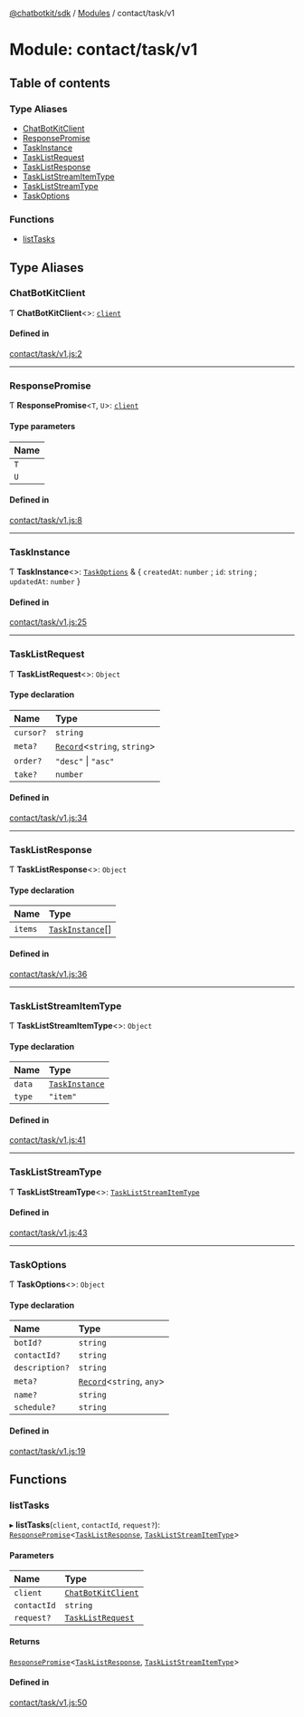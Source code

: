 [@chatbotkit/sdk](../README.md) / [Modules](../modules.md) / contact/task/v1

# Module: contact/task/v1

## Table of contents

### Type Aliases

- [ChatBotKitClient](contact_task_v1.md#chatbotkitclient)
- [ResponsePromise](contact_task_v1.md#responsepromise)
- [TaskInstance](contact_task_v1.md#taskinstance)
- [TaskListRequest](contact_task_v1.md#tasklistrequest)
- [TaskListResponse](contact_task_v1.md#tasklistresponse)
- [TaskListStreamItemType](contact_task_v1.md#taskliststreamitemtype)
- [TaskListStreamType](contact_task_v1.md#taskliststreamtype)
- [TaskOptions](contact_task_v1.md#taskoptions)

### Functions

- [listTasks](contact_task_v1.md#listtasks)

## Type Aliases

### ChatBotKitClient

Ƭ **ChatBotKitClient**\<\>: [`client`](client.md)

#### Defined in

[contact/task/v1.js:2](https://github.com/chatbotkit/node-sdk/blob/main/packages/sdk/src/contact/task/v1.js#L2)

___

### ResponsePromise

Ƭ **ResponsePromise**\<`T`, `U`\>: [`client`](client.md)

#### Type parameters

| Name |
| :------ |
| `T` |
| `U` |

#### Defined in

[contact/task/v1.js:8](https://github.com/chatbotkit/node-sdk/blob/main/packages/sdk/src/contact/task/v1.js#L8)

___

### TaskInstance

Ƭ **TaskInstance**\<\>: [`TaskOptions`](contact_task_v1.md#taskoptions) & \{ `createdAt`: `number` ; `id`: `string` ; `updatedAt`: `number`  }

#### Defined in

[contact/task/v1.js:25](https://github.com/chatbotkit/node-sdk/blob/main/packages/sdk/src/contact/task/v1.js#L25)

___

### TaskListRequest

Ƭ **TaskListRequest**\<\>: `Object`

#### Type declaration

| Name | Type |
| :------ | :------ |
| `cursor?` | `string` |
| `meta?` | [`Record`]( https://www.typescriptlang.org/docs/handbook/utility-types.html#recordkeys-type )\<`string`, `string`\> |
| `order?` | ``"desc"`` \| ``"asc"`` |
| `take?` | `number` |

#### Defined in

[contact/task/v1.js:34](https://github.com/chatbotkit/node-sdk/blob/main/packages/sdk/src/contact/task/v1.js#L34)

___

### TaskListResponse

Ƭ **TaskListResponse**\<\>: `Object`

#### Type declaration

| Name | Type |
| :------ | :------ |
| `items` | [`TaskInstance`](contact_task_v1.md#taskinstance)[] |

#### Defined in

[contact/task/v1.js:36](https://github.com/chatbotkit/node-sdk/blob/main/packages/sdk/src/contact/task/v1.js#L36)

___

### TaskListStreamItemType

Ƭ **TaskListStreamItemType**\<\>: `Object`

#### Type declaration

| Name | Type |
| :------ | :------ |
| `data` | [`TaskInstance`](contact_task_v1.md#taskinstance) |
| `type` | ``"item"`` |

#### Defined in

[contact/task/v1.js:41](https://github.com/chatbotkit/node-sdk/blob/main/packages/sdk/src/contact/task/v1.js#L41)

___

### TaskListStreamType

Ƭ **TaskListStreamType**\<\>: [`TaskListStreamItemType`](contact_task_v1.md#taskliststreamitemtype)

#### Defined in

[contact/task/v1.js:43](https://github.com/chatbotkit/node-sdk/blob/main/packages/sdk/src/contact/task/v1.js#L43)

___

### TaskOptions

Ƭ **TaskOptions**\<\>: `Object`

#### Type declaration

| Name | Type |
| :------ | :------ |
| `botId?` | `string` |
| `contactId?` | `string` |
| `description?` | `string` |
| `meta?` | [`Record`]( https://www.typescriptlang.org/docs/handbook/utility-types.html#recordkeys-type )\<`string`, `any`\> |
| `name?` | `string` |
| `schedule?` | `string` |

#### Defined in

[contact/task/v1.js:19](https://github.com/chatbotkit/node-sdk/blob/main/packages/sdk/src/contact/task/v1.js#L19)

## Functions

### listTasks

▸ **listTasks**(`client`, `contactId`, `request?`): [`ResponsePromise`](../classes/client.ResponsePromise.md)\<[`TaskListResponse`](contact_task_v1.md#tasklistresponse), [`TaskListStreamItemType`](contact_task_v1.md#taskliststreamitemtype)\>

#### Parameters

| Name | Type |
| :------ | :------ |
| `client` | [`ChatBotKitClient`](../classes/client.ChatBotKitClient.md) |
| `contactId` | `string` |
| `request?` | [`TaskListRequest`](contact_task_v1.md#tasklistrequest) |

#### Returns

[`ResponsePromise`](../classes/client.ResponsePromise.md)\<[`TaskListResponse`](contact_task_v1.md#tasklistresponse), [`TaskListStreamItemType`](contact_task_v1.md#taskliststreamitemtype)\>

#### Defined in

[contact/task/v1.js:50](https://github.com/chatbotkit/node-sdk/blob/main/packages/sdk/src/contact/task/v1.js#L50)
